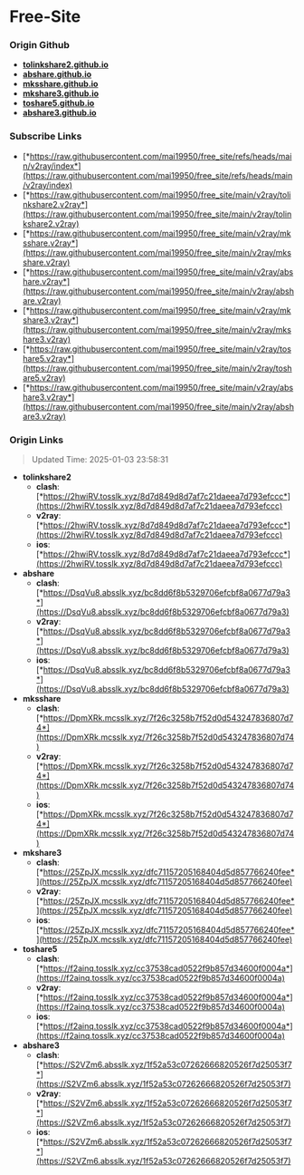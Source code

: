 # Free-Site

### Origin Github

- [**tolinkshare2.github.io**](https://github.com/tolinkshare2/tolinkshare2.github.io)
- [**abshare.github.io**](https://github.com/abshare/abshare.github.io)
- [**mksshare.github.io**](https://github.com/mksshare/mksshare.github.io)
- [**mkshare3.github.io**](https://github.com/mkshare3/mkshare3.github.io)
- [**toshare5.github.io**](https://github.com/toshare5/toshare5.github.io)
- [**abshare3.github.io**](https://github.com/abshare3/abshare3.github.io)

### Subscribe Links

- [*https://raw.githubusercontent.com/mai19950/free_site/refs/heads/main/v2ray/index*](https://raw.githubusercontent.com/mai19950/free_site/refs/heads/main/v2ray/index)
- [*https://raw.githubusercontent.com/mai19950/free_site/main/v2ray/tolinkshare2.v2ray*](https://raw.githubusercontent.com/mai19950/free_site/main/v2ray/tolinkshare2.v2ray)
- [*https://raw.githubusercontent.com/mai19950/free_site/main/v2ray/mksshare.v2ray*](https://raw.githubusercontent.com/mai19950/free_site/main/v2ray/mksshare.v2ray)
- [*https://raw.githubusercontent.com/mai19950/free_site/main/v2ray/abshare.v2ray*](https://raw.githubusercontent.com/mai19950/free_site/main/v2ray/abshare.v2ray)
- [*https://raw.githubusercontent.com/mai19950/free_site/main/v2ray/mkshare3.v2ray*](https://raw.githubusercontent.com/mai19950/free_site/main/v2ray/mkshare3.v2ray)
- [*https://raw.githubusercontent.com/mai19950/free_site/main/v2ray/toshare5.v2ray*](https://raw.githubusercontent.com/mai19950/free_site/main/v2ray/toshare5.v2ray)
- [*https://raw.githubusercontent.com/mai19950/free_site/main/v2ray/abshare3.v2ray*](https://raw.githubusercontent.com/mai19950/free_site/main/v2ray/abshare3.v2ray)

### Origin Links

> Updated Time: 2025-01-03 23:58:31

- **tolinkshare2**
  - **clash**: [*https://2hwiRV.tosslk.xyz/8d7d849d8d7af7c21daeea7d793efccc*](https://2hwiRV.tosslk.xyz/8d7d849d8d7af7c21daeea7d793efccc)
  - **v2ray**: [*https://2hwiRV.tosslk.xyz/8d7d849d8d7af7c21daeea7d793efccc*](https://2hwiRV.tosslk.xyz/8d7d849d8d7af7c21daeea7d793efccc)
  - **ios**: [*https://2hwiRV.tosslk.xyz/8d7d849d8d7af7c21daeea7d793efccc*](https://2hwiRV.tosslk.xyz/8d7d849d8d7af7c21daeea7d793efccc)
- **abshare**
  - **clash**: [*https://DsqVu8.absslk.xyz/bc8dd6f8b5329706efcbf8a0677d79a3*](https://DsqVu8.absslk.xyz/bc8dd6f8b5329706efcbf8a0677d79a3)
  - **v2ray**: [*https://DsqVu8.absslk.xyz/bc8dd6f8b5329706efcbf8a0677d79a3*](https://DsqVu8.absslk.xyz/bc8dd6f8b5329706efcbf8a0677d79a3)
  - **ios**: [*https://DsqVu8.absslk.xyz/bc8dd6f8b5329706efcbf8a0677d79a3*](https://DsqVu8.absslk.xyz/bc8dd6f8b5329706efcbf8a0677d79a3)
- **mksshare**
  - **clash**: [*https://DpmXRk.mcsslk.xyz/7f26c3258b7f52d0d543247836807d74*](https://DpmXRk.mcsslk.xyz/7f26c3258b7f52d0d543247836807d74)
  - **v2ray**: [*https://DpmXRk.mcsslk.xyz/7f26c3258b7f52d0d543247836807d74*](https://DpmXRk.mcsslk.xyz/7f26c3258b7f52d0d543247836807d74)
  - **ios**: [*https://DpmXRk.mcsslk.xyz/7f26c3258b7f52d0d543247836807d74*](https://DpmXRk.mcsslk.xyz/7f26c3258b7f52d0d543247836807d74)
- **mkshare3**
  - **clash**: [*https://25ZpJX.mcsslk.xyz/dfc71157205168404d5d857766240fee*](https://25ZpJX.mcsslk.xyz/dfc71157205168404d5d857766240fee)
  - **v2ray**: [*https://25ZpJX.mcsslk.xyz/dfc71157205168404d5d857766240fee*](https://25ZpJX.mcsslk.xyz/dfc71157205168404d5d857766240fee)
  - **ios**: [*https://25ZpJX.mcsslk.xyz/dfc71157205168404d5d857766240fee*](https://25ZpJX.mcsslk.xyz/dfc71157205168404d5d857766240fee)
- **toshare5**
  - **clash**: [*https://f2ainq.tosslk.xyz/cc37538cad0522f9b857d34600f0004a*](https://f2ainq.tosslk.xyz/cc37538cad0522f9b857d34600f0004a)
  - **v2ray**: [*https://f2ainq.tosslk.xyz/cc37538cad0522f9b857d34600f0004a*](https://f2ainq.tosslk.xyz/cc37538cad0522f9b857d34600f0004a)
  - **ios**: [*https://f2ainq.tosslk.xyz/cc37538cad0522f9b857d34600f0004a*](https://f2ainq.tosslk.xyz/cc37538cad0522f9b857d34600f0004a)
- **abshare3**
  - **clash**: [*https://S2VZm6.absslk.xyz/1f52a53c07262666820526f7d25053f7*](https://S2VZm6.absslk.xyz/1f52a53c07262666820526f7d25053f7)
  - **v2ray**: [*https://S2VZm6.absslk.xyz/1f52a53c07262666820526f7d25053f7*](https://S2VZm6.absslk.xyz/1f52a53c07262666820526f7d25053f7)
  - **ios**: [*https://S2VZm6.absslk.xyz/1f52a53c07262666820526f7d25053f7*](https://S2VZm6.absslk.xyz/1f52a53c07262666820526f7d25053f7)
